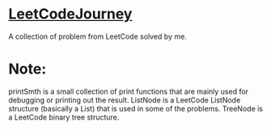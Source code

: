 # [LeetCodeJourney](https://leetcode.com/Raincwail/)
A collection of problem from LeetCode solved by me.

# Note:
printSmth is a small collection of print functions that are mainly used for debugging or printing out the result.
ListNode is a LeetCode ListNode structure (basically a List) that is used in some of the problems.
TreeNode is a LeetCode binary tree structure.